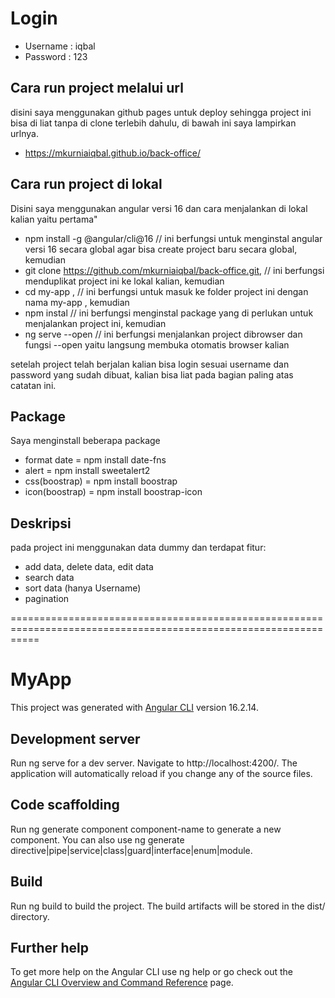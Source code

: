 # Login
 - Username : iqbal
 - Password : 123

## Cara run project melalui url
disini saya menggunakan github pages untuk deploy sehingga project ini bisa di liat tanpa di clone terlebih dahulu, di bawah ini saya lampirkan urlnya.
- https://mkurniaiqbal.github.io/back-office/

## Cara run project di lokal
Disini saya menggunakan angular versi 16
dan cara menjalankan di lokal kalian yaitu pertama"
- npm install -g @angular/cli@16 // ini berfungsi untuk menginstal angular versi 16 secara global agar bisa create project baru secara global, kemudian
- git clone https://github.com/mkurniaiqbal/back-office.git, // ini berfungsi menduplikat project ini ke lokal kalian, kemudian
- cd my-app , // ini berfungsi untuk masuk ke folder project ini dengan nama my-app , kemudian
- npm instal // ini berfungsi menginstal package yang di perlukan untuk menjalankan project ini, kemudian
- ng serve --open // ini berfungsi menjalankan project dibrowser dan fungsi --open yaitu langsung membuka otomatis browser kalian
  
setelah project telah berjalan kalian bisa login sesuai username dan password yang sudah dibuat, kalian bisa liat pada bagian paling atas catatan ini.

## Package
Saya menginstall beberapa package
 - format date = npm install date-fns
 - alert = npm install sweetalert2
 - css(boostrap) = npm install boostrap
 - icon(boostrap) = npm install boostrap-icon

## Deskripsi
pada project ini menggunakan data dummy dan terdapat fitur:
 - add data, delete data, edit data
 - search data
 - sort data (hanya Username)
 - pagination

=================================================================================================================

# MyApp

This project was generated with [Angular CLI](https://github.com/angular/angular-cli) version 16.2.14.

## Development server

Run ng serve for a dev server. Navigate to http://localhost:4200/. The application will automatically reload if you change any of the source files.

## Code scaffolding

Run ng generate component component-name to generate a new component. You can also use ng generate directive|pipe|service|class|guard|interface|enum|module.

## Build

Run ng build to build the project. The build artifacts will be stored in the dist/ directory.

## Further help

To get more help on the Angular CLI use ng help or go check out the [Angular CLI Overview and Command Reference](https://angular.io/cli) page.
